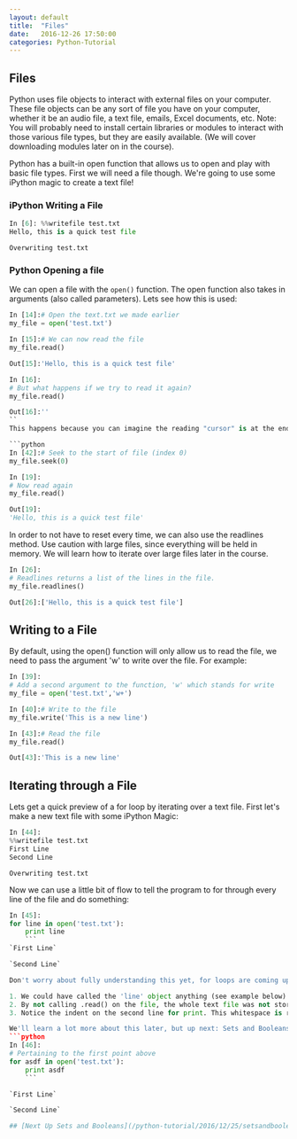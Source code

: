 ```yaml
---
layout: default
title:  "Files"
date:   2016-12-26 17:50:00
categories: Python-Tutorial
---
```


## Files

Python uses file objects to interact with external files on your computer. These file objects can be any sort of file you have on your computer, whether it be an audio file, a text file, emails, Excel documents, etc. Note: You will probably need to install certain libraries or modules to interact with those various file types, but they are easily available. (We will cover downloading modules later on in the course).

Python has a built-in open function that allows us to open and play with basic file types. First we will need a file though. We're going to use some iPython magic to create a text file!

### iPython Writing a File

```python
In [6]: %%writefile test.txt
Hello, this is a quick test file
```
`Overwriting test.txt`

### Python Opening a file
We can open a file with the `open()` function. The open function also takes in arguments (also called parameters). Lets see how this is used:

```python
In [14]:# Open the text.txt we made earlier
my_file = open('test.txt')
```
```python
In [15]:# We can now read the file
my_file.read()
```
```python
Out[15]:'Hello, this is a quick test file'
```
```python
In [16]:
# But what happens if we try to read it again?
my_file.read()
```
```python
Out[16]:''
``
This happens because you can imagine the reading "cursor" is at the end of the file after having read it. So there is nothing left to read. We can reset the "cursor" like this:

```python
In [42]:# Seek to the start of file (index 0)
my_file.seek(0)
```
```python
In [19]:
# Now read again
my_file.read()
```
```python
Out[19]:
'Hello, this is a quick test file'
```

In order to not have to reset every time, we can also use the readlines method. Use caution with large files, since everything will be held in memory. We will learn how to iterate over large files later in the course.

```python
In [26]:
# Readlines returns a list of the lines in the file.
my_file.readlines()
```
```python
Out[26]:['Hello, this is a quick test file']
```

## Writing to a File
By default, using the open() function will only allow us to read the file, we need to pass the argument 'w' to write over the file. For example:

```python
In [39]:
# Add a second argument to the function, 'w' which stands for write
my_file = open('test.txt','w+')
```
```python
In [40]:# Write to the file
my_file.write('This is a new line')
```
```python
In [43]:# Read the file
my_file.read()
```
```python
Out[43]:'This is a new line'
```

## Iterating through a File
Lets get a quick preview of a for loop by iterating over a text file. First let's make a new text file with some iPython Magic:

```python
In [44]:
%%writefile test.txt
First Line
Second Line
```
`Overwriting test.txt`

Now we can use a little bit of flow to tell the program to for through every line of the file and do something:

```python
In [45]:
for line in open('test.txt'):
    print line
    ```
`First Line`

`Second Line`

Don't worry about fully understanding this yet, for loops are coming up soon. But we'll break down what we did above. We said that for every line in this text file, go ahead and print that line. Its important to note a few things here:

1. We could have called the 'line' object anything (see example below).
2. By not calling .read() on the file, the whole text file was not stored in memory.
3. Notice the indent on the second line for print. This whitespace is required in Python.

We'll learn a lot more about this later, but up next: Sets and Booleans!
```python
In [46]:
# Pertaining to the first point above
for asdf in open('test.txt'):
    print asdf
    ```

`First Line`

`Second Line`

## [Next Up Sets and Booleans](/python-tutorial/2016/12/25/setsandbooleans.html)